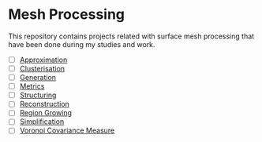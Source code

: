 # Mesh Processing
This repository contains projects related with surface mesh processing that have been done during my studies and work.

- [ ] [Approximation](https://github.com/vkonov2/Geometry-Projects/tree/main/Mesh-Processing/Approximation)
- [ ] [Clusterisation](https://github.com/vkonov2/Geometry-Projects/tree/main/Mesh-Processing/Clusterisation)
- [ ] [Generation](https://github.com/vkonov2/Geometry-Projects/tree/main/Mesh-Processing/Generation)
- [ ] [Metrics](https://github.com/vkonov2/Geometry-Projects/tree/main/Mesh-Processing/Metrics)
- [ ] [Structuring](https://github.com/vkonov2/Geometry-Projects/tree/main/Mesh-Processing/Structuring)
- [ ] [Reconstruction](https://github.com/vkonov2/Geometry-Projects/tree/main/Mesh-Processing/Reconstruction)
- [ ] [Region Growing](https://github.com/vkonov2/Geometry-Projects/tree/main/Mesh-Processing/Region-Growing)
- [ ] [Simplification](https://github.com/vkonov2/Geometry-Projects/tree/main/Mesh-Processing/Simplification)
- [ ] [Voronoi Covariance Measure](https://github.com/vkonov2/Geometry-Projects/tree/main/Mesh-Processing/Voronoi-Covariance-Measure)
